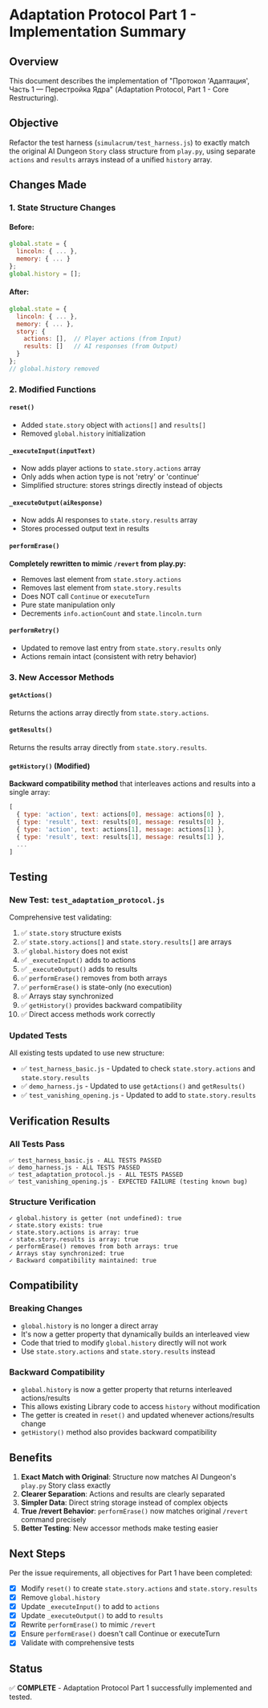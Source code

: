 # Adaptation Protocol Part 1 - Implementation Summary

## Overview
This document describes the implementation of "Протокол 'Адаптация', Часть 1 — Перестройка Ядра" (Adaptation Protocol, Part 1 - Core Restructuring).

## Objective
Refactor the test harness (`simulacrum/test_harness.js`) to exactly match the original AI Dungeon `Story` class structure from `play.py`, using separate `actions` and `results` arrays instead of a unified `history` array.

## Changes Made

### 1. State Structure Changes

#### Before:
```javascript
global.state = {
  lincoln: { ... },
  memory: { ... }
};
global.history = [];
```

#### After:
```javascript
global.state = {
  lincoln: { ... },
  memory: { ... },
  story: {
    actions: [],  // Player actions (from Input)
    results: []   // AI responses (from Output)
  }
};
// global.history removed
```

### 2. Modified Functions

#### `reset()`
- Added `state.story` object with `actions[]` and `results[]`
- Removed `global.history` initialization

#### `_executeInput(inputText)`
- Now adds player actions to `state.story.actions` array
- Only adds when action type is not 'retry' or 'continue'
- Simplified structure: stores strings directly instead of objects

#### `_executeOutput(aiResponse)`
- Now adds AI responses to `state.story.results` array
- Stores processed output text in results

#### `performErase()`
**Completely rewritten to mimic `/revert` from play.py:**
- Removes last element from `state.story.actions`
- Removes last element from `state.story.results`
- Does NOT call `Continue` or `executeTurn`
- Pure state manipulation only
- Decrements `info.actionCount` and `state.lincoln.turn`

#### `performRetry()`
- Updated to remove last entry from `state.story.results` only
- Actions remain intact (consistent with retry behavior)

### 3. New Accessor Methods

#### `getActions()`
Returns the actions array directly from `state.story.actions`.

#### `getResults()`
Returns the results array directly from `state.story.results`.

#### `getHistory()` (Modified)
**Backward compatibility method** that interleaves actions and results into a single array:
```javascript
[
  { type: 'action', text: actions[0], message: actions[0] },
  { type: 'result', text: results[0], message: results[0] },
  { type: 'action', text: actions[1], message: actions[1] },
  { type: 'result', text: results[1], message: results[1] },
  ...
]
```

## Testing

### New Test: `test_adaptation_protocol.js`
Comprehensive test validating:
1. ✅ `state.story` structure exists
2. ✅ `state.story.actions[]` and `state.story.results[]` are arrays
3. ✅ `global.history` does not exist
4. ✅ `_executeInput()` adds to actions
5. ✅ `_executeOutput()` adds to results
6. ✅ `performErase()` removes from both arrays
7. ✅ `performErase()` is state-only (no execution)
8. ✅ Arrays stay synchronized
9. ✅ `getHistory()` provides backward compatibility
10. ✅ Direct access methods work correctly

### Updated Tests
All existing tests updated to use new structure:
- ✅ `test_harness_basic.js` - Updated to check `state.story.actions` and `state.story.results`
- ✅ `demo_harness.js` - Updated to use `getActions()` and `getResults()`
- ✅ `test_vanishing_opening.js` - Updated to add to `state.story.results`

## Verification Results

### All Tests Pass
```
✅ test_harness_basic.js - ALL TESTS PASSED
✅ demo_harness.js - ALL TESTS PASSED
✅ test_adaptation_protocol.js - ALL TESTS PASSED
✅ test_vanishing_opening.js - EXPECTED FAILURE (testing known bug)
```

### Structure Verification
```
✓ global.history is getter (not undefined): true
✓ state.story exists: true
✓ state.story.actions is array: true
✓ state.story.results is array: true
✓ performErase() removes from both arrays: true
✓ Arrays stay synchronized: true
✓ Backward compatibility maintained: true
```

## Compatibility

### Breaking Changes
- `global.history` is no longer a direct array
- It's now a getter property that dynamically builds an interleaved view
- Code that tried to modify `global.history` directly will not work
- Use `state.story.actions` and `state.story.results` instead

### Backward Compatibility
- `global.history` is now a getter property that returns interleaved actions/results
- This allows existing Library code to access `history` without modification
- The getter is created in `reset()` and updated whenever actions/results change
- `getHistory()` method also provides backward compatibility

## Benefits

1. **Exact Match with Original**: Structure now matches AI Dungeon's `play.py` Story class exactly
2. **Clearer Separation**: Actions and results are clearly separated
3. **Simpler Data**: Direct string storage instead of complex objects
4. **True /revert Behavior**: `performErase()` now matches original `/revert` command precisely
5. **Better Testing**: New accessor methods make testing easier

## Next Steps

Per the issue requirements, all objectives for Part 1 have been completed:
- [x] Modify `reset()` to create `state.story.actions` and `state.story.results`
- [x] Remove `global.history`
- [x] Update `_executeInput()` to add to `actions`
- [x] Update `_executeOutput()` to add to `results`
- [x] Rewrite `performErase()` to mimic `/revert`
- [x] Ensure `performErase()` doesn't call Continue or executeTurn
- [x] Validate with comprehensive tests

## Status
✅ **COMPLETE** - Adaptation Protocol Part 1 successfully implemented and tested.
